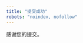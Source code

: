 ```yaml
---
title: "提交成功"
robots: "noindex, nofollow"
---
```


<p>感谢您的提交。</p>
<a id="dl-btn" href="#" class="button" hidden>立即下载</a>

<script>
  // 根据 URL 查询参数 ?dl=slug 拼出下载地址
  (function () {
    var p = new URLSearchParams(location.search);
    var slug = p.get('dl');                  // 例如 brochure-a4
    var a = document.getElementById('dl-btn');
    if (slug) {
      a.setAttribute('href', '/downloads/' + slug);
    } else {
      // 没有参数就隐藏按钮或跳回首页
      a.style.display = 'none';
    }
  })();
</script>
